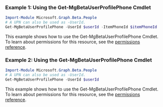 ### Example 1: Using the Get-MgBetaUserProfilePhone Cmdlet
```powershell
Import-Module Microsoft.Graph.Beta.People
# A UPN can also be used as -UserId.
Get-MgBetaUserProfilePhone -UserId $userId -ItemPhoneId $itemPhoneId
```
This example shows how to use the Get-MgBetaUserProfilePhone Cmdlet.
To learn about permissions for this resource, see the [permissions reference](/graph/permissions-reference).
### Example 2: Using the Get-MgBetaUserProfilePhone Cmdlet
```powershell
Import-Module Microsoft.Graph.Beta.People
# A UPN can also be used as -UserId.
Get-MgBetaUserProfilePhone -UserId $userId
```
This example shows how to use the Get-MgBetaUserProfilePhone Cmdlet.
To learn about permissions for this resource, see the [permissions reference](/graph/permissions-reference).
